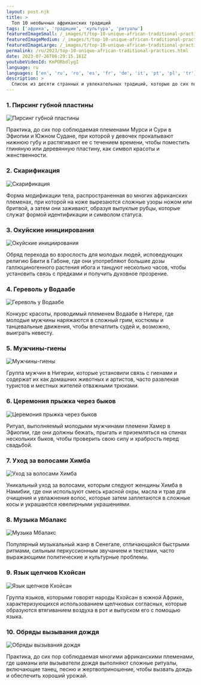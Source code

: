 ```yaml
---
layout: post.njk
title: >
  Топ 10 необычных африканских традиций
tags: ['африка', 'традиции', 'культура', 'ритуалы']
featuredImageSmall: /_images/t/top-10-unique-african-traditional-practices-cover-ru-small.webp
featuredImageMedium: /_images/t/top-10-unique-african-traditional-practices-cover-ru-medium.webp
featuredImageLarge: /_images/t/top-10-unique-african-traditional-practices-cover-ru-large.webp
permalink: /ru/2023/top-10-unique-african-traditional-practices.html
date: 2023-07-26T06:29:15.161Z
youtubeVideoId: KmPORbdlygI
language: ru
languages: ['en', 'ru', 'ro', 'es', 'fr', 'de', 'it', 'pt', 'pl', 'tr']
description: >
  Список из десяти странных и увлекательных традиций, которые до сих пор соблюдаются в различных африканских культурах.
---
```


### 1. Пирсинг губной пластины

![Пирсинг губной пластины](/_images/e/efce24eb504276d62c80c007af96a8f3-medium.webp)

Практика, до сих пор соблюдаемая племенами Мурси и Сури в Эфиопии и Южном Судане, при которой у девочек прокалывают нижнюю губу и растягивают ее с течением времени, чтобы поместить глиняную или деревянную пластину, как символ красоты и женственности.

### 2. Скарификация

![Скарификация](/_images/c/ca8470928bf1e0defdec51020249945c-medium.webp)

Форма модификации тела, распространенная во многих африканских племенах, при которой на коже вырезаются сложные узоры ножом или бритвой, а затем они заживают, образуя выпуклые рубцы, которые служат формой идентификации и символом статуса.

### 3. Окуйские инициирования

![Окуйские инициирования](/_images/7/765af2a35030e8f6d8863073ed0870e3-medium.webp)

Обряд перехода во взрослость для молодых людей, исповедующих религию Бвити в Габоне, где они употребляют большие дозы галлюциногенного растения ибога и танцуют несколько часов, чтобы установить связь с предками и получить духовное прозрение.

### 4. Гереволь у Водаабе

![Гереволь у Водаабе](/_images/4/41db649a53982ca7b99b2ab4ed7e78c0-medium.webp)

Конкурс красоты, проводимый племенем Водаабе в Нигере, где молодые мужчины наряжаются в сложный грим, костюмы и танцевальные движения, чтобы впечатлить судей и, возможно, выиграть невесту.

### 5. Мужчины-гиены

![Мужчины-гиены](/_images/c/c372b5721c2e5fd36129ea113a036da7-medium.webp)

Группа мужчин в Нигерии, которые установили связь с гиенами и содержат их как домашних животных и артистов, часто развлекая туристов и местных жителей отважными трюками.

### 6. Церемония прыжка через быков

![Церемония прыжка через быков](/_images/7/7e9c48df24b6e0966899899641070203-medium.webp)

Ритуал, выполняемый молодыми мужчинами племени Хамер в Эфиопии, где они должны бежать, прыгать и приземляться на спинах нескольких быков, чтобы проверить свою силу и храбрость перед свадьбой.

### 7. Уход за волосами Химба

![Уход за волосами Химба](/_images/d/dbacfbe2ed3891640b5f7dc200248f89-medium.webp)

Уникальный уход за волосами, которым следуют женщины Химба в Намибии, где они используют смесь красной охры, масла и трав для очищения и увлажнения волос, которые затем заплетаются в сложные косы и украшаются ювелирными украшениями.

### 8. Музыка Мбалакс

![Музыка Мбалакс](/_images/8/8454152781428d053703f81fc9b4ba88-medium.webp)

Популярный музыкальный жанр в Сенегале, отличающийся быстрыми ритмами, сильным перкуссионным звучанием и текстами, часто выражающими политические и культурные проблемы.

### 9. Язык щелчков Кхойсан

![Язык щелчков Кхойсан](/_images/5/5a3cd585a2b98a5294fa0d44fcd262d1-medium.webp)

Группа языков, которыми говорят народы Кхойсан в южной Африке, характеризующихся использованием щелчковых согласных, которые образуются втягиванием воздуха в рот и выпуском его с помощью языка.

### 10. Обряды вызывания дождя

![Обряды вызывания дождя](/_images/4/45afbb98387911f18a89dc941e205cbc-medium.webp)

Практика, до сих пор соблюдаемая многими африканскими племенами, где шаманы или вызыватели дождя выполняют сложные ритуалы, включающие танец, песню и жертвоприношение, чтобы вызвать дождь и обеспечить хороший урожай.

